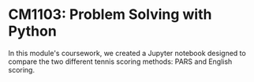 # CM1103: Problem Solving with Python
In this module's coursework, we created a Jupyter notebook designed to compare the two different tennis scoring methods: PARS and English scoring.